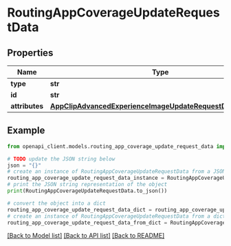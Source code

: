 # RoutingAppCoverageUpdateRequestData


## Properties

Name | Type | Description | Notes
------------ | ------------- | ------------- | -------------
**type** | **str** |  | 
**id** | **str** |  | 
**attributes** | [**AppClipAdvancedExperienceImageUpdateRequestDataAttributes**](AppClipAdvancedExperienceImageUpdateRequestDataAttributes.md) |  | [optional] 

## Example

```python
from openapi_client.models.routing_app_coverage_update_request_data import RoutingAppCoverageUpdateRequestData

# TODO update the JSON string below
json = "{}"
# create an instance of RoutingAppCoverageUpdateRequestData from a JSON string
routing_app_coverage_update_request_data_instance = RoutingAppCoverageUpdateRequestData.from_json(json)
# print the JSON string representation of the object
print(RoutingAppCoverageUpdateRequestData.to_json())

# convert the object into a dict
routing_app_coverage_update_request_data_dict = routing_app_coverage_update_request_data_instance.to_dict()
# create an instance of RoutingAppCoverageUpdateRequestData from a dict
routing_app_coverage_update_request_data_from_dict = RoutingAppCoverageUpdateRequestData.from_dict(routing_app_coverage_update_request_data_dict)
```
[[Back to Model list]](../README.md#documentation-for-models) [[Back to API list]](../README.md#documentation-for-api-endpoints) [[Back to README]](../README.md)


